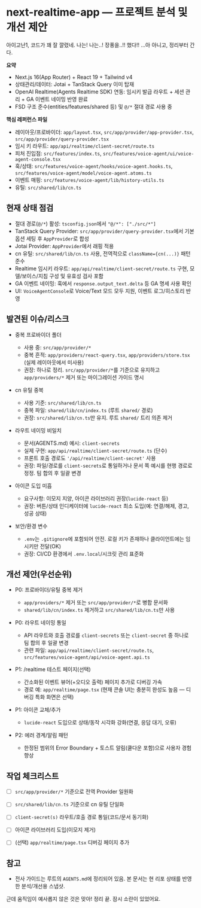 # next-realtime-app — 프로젝트 분석 및 개선 제안

아이고난1, 코드가 꽤 잘 깔렸네. 나는! 나는..! 장풍을..!! 했다!! …아 아니고, 정리부터 간다.

**요약**
- Next.js 16(App Router) + React 19 + Tailwind v4
- 상태관리/데이터: Jotai + TanStack Query 이미 탑재
- OpenAI Realtime(Agents Realtime SDK) 연동: 임시키 발급 라우트 + 세션 관리 + GA 이벤트 네이밍 반영 완료
- FSD 구조 준수(entities/features/shared 등) 및 `@/*` 절대 경로 사용 중

**핵심 레퍼런스 파일**
- 레이아웃/프로바이더: `app/layout.tsx`, `src/app/provider/app-provider.tsx`, `src/app/provider/query-provider.tsx`
- 임시 키 라우트: `app/api/realtime/client-secret/route.ts`
- 피처 진입점: `src/features/index.ts`, `src/features/voice-agent/ui/voice-agent-console.tsx`
- 훅/상태: `src/features/voice-agent/hooks/voice-agent.hooks.ts`, `src/features/voice-agent/model/voice-agent.atoms.ts`
- 이벤트 매핑: `src/features/voice-agent/lib/history-utils.ts`
- 유틸: `src/shared/lib/cn.ts`


## 현재 상태 점검
- 절대 경로(`@/*`) 활성: `tsconfig.json`에서 `"@/*": ["./src/*"]`
- TanStack Query Provider: `src/app/provider/query-provider.tsx`에서 기본 옵션 세팅 후 `AppProvider`로 합성
- Jotai Provider: `AppProvider`에서 래핑 적용
- cn 유틸: `src/shared/lib/cn.ts` 사용, 전역적으로 `className={cn(...)}` 패턴 준수
- Realtime 임시키 라우트: `app/api/realtime/client-secret/route.ts` 구현, 모델/보이스/지침 구성 및 유효성 검사 포함
- GA 이벤트 네이밍: 훅에서 `response.output_text.delta` 등 GA 명세 사용 확인
- UI: `VoiceAgentConsole`로 Voice/Text 모드 모두 지원, 이벤트 로그/히스토리 반영


## 발견된 이슈/리스크
- 중복 프로바이더 폴더
  - 사용 중: `src/app/provider/*`
  - 중복 흔적: `app/providers/react-query.tsx`, `app/providers/store.tsx` (실제 레이아웃에서 미사용)
  - 권장: 하나로 정리. `src/app/provider/*`를 기준으로 유지하고 `app/providers/*` 제거 또는 마이그레이션 가이드 명시

- cn 유틸 중복
  - 사용 기준: `src/shared/lib/cn.ts`
  - 중복 파일: `shared/lib/cn/index.ts` (루트 `shared/` 경로)
  - 권장: `src/shared/lib/cn.ts`만 유지. 루트 `shared/` 트리 의존 제거

- 라우트 네이밍 비일치
  - 문서(AGENTS.md) 예시: `client-secrets`
  - 실제 구현: `app/api/realtime/client-secret/route.ts` (단수)
  - 프론트 호출 경로도 `'/api/realtime/client-secret'` 사용
  - 권장: 파일/경로를 `client-secrets`로 통일하거나 문서 쪽 예시를 현행 경로로 정정. 팀 합의 후 일괄 변경

- 아이콘 도입 미흡
  - 요구사항: 이모지 지양, 아이콘 라이브러리 권장(`lucide-react` 등)
  - 권장: 버튼/상태 인디케이터에 `lucide-react` 최소 도입(예: 연결/해제, 경고, 성공 상태)

- 보안/환경 변수
  - `.env`는 `.gitignore`에 포함되어 안전. 로컬 키가 존재하나 클라이언트에는 임시키만 전달(OK)
  - 권장: CI/CD 환경에서 `.env.local`/시크릿 관리 표준화


## 개선 제안(우선순위)
- P0: 프로바이더/유틸 중복 제거
  - `app/providers/*` 제거 또는 `src/app/provider/*`로 병합 문서화
  - `shared/lib/cn/index.ts` 제거하고 `src/shared/lib/cn.ts`만 사용

- P0: 라우트 네이밍 통일
  - API 라우트와 호출 경로를 `client-secrets` 또는 `client-secret` 중 하나로 팀 합의 후 일괄 변경
  - 관련 파일: `app/api/realtime/client-secret/route.ts`, `src/features/voice-agent/api/voice-agent.api.ts`

- P1: /realtime 테스트 페이지(선택)
  - 간소화된 이벤트 뷰어(+오디오 출력) 페이지 추가로 디버깅 가속
  - 경로 예: `app/realtime/page.tsx` (현재 콘솔 UI는 충분히 완성도 높음 — 디버깅 특화 화면은 선택)

- P1: 아이콘 교체/추가
  - `lucide-react` 도입으로 상태/동작 시각화 강화(연결, 응답 대기, 오류)

- P2: 에러 경계/알림 패턴
  - 한정된 범위의 Error Boundary + 토스트 알림(쿨다운 포함)으로 사용자 경험 향상


## 작업 체크리스트
- [ ] `src/app/provider/*` 기준으로 전역 Provider 일원화
- [ ] `src/shared/lib/cn.ts` 기준으로 cn 유틸 단일화
- [ ] `client-secret(s)` 라우트/호출 경로 통일(코드/문서 동기화)
- [ ] 아이콘 라이브러리 도입(이모지 제거)
- [ ] (선택) `app/realtime/page.tsx` 디버깅 페이지 추가


## 참고
- 전사 가이드는 루트의 `AGENTS.md`에 정리되어 있음. 본 문서는 현 리포 상태를 반영한 분석/개선용 스냅샷.

근데 움직임이 예사롭지 않은 것은 맞아! 정리 끝. 잠시 소란이 있었어요.

